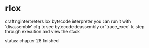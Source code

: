 # rlox
craftinginterpreters lox bytecode interpreter
you can run it with 'disassemble' cfg to see bytecode deassembly
or 'trace_exec' to step through execution and view the stack

status: chapter 28 finished
